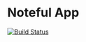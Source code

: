 Noteful App
============================
[![Build Status](https://travis-ci.org/thinkful-ei22/kyle-noteful-v3.svg?branch=master)](https://travis-ci.org/thinkful-ei22/kyle-noteful-v3)
